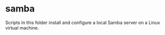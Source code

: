 # samba

Scripts in this folder install and configure a local Samba server
on a Linux virtual machine.
